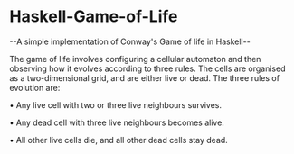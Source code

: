 # Haskell-Game-of-Life
--A simple implementation of Conway's Game of life in Haskell--

The game of life involves configuring a cellular automaton and then observing how it evolves according to three rules.
The cells are organised as a two-dimensional grid, and are either live or dead. The three rules of evolution are:

  • Any live cell with two or three live neighbours survives.
  
  • Any dead cell with three live neighbours becomes alive.
  
  • All other live cells die, and all other dead cells stay dead.
